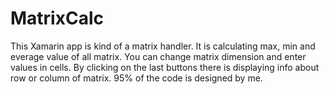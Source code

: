 # MatrixCalc

This Xamarin app is kind of a matrix handler.
It is calculating max, min and everage value of all matrix.
You can change matrix dimension and enter values in cells.
By clicking on the last buttons there is displaying info about row or column of matrix.
95% of the code is designed by me.
